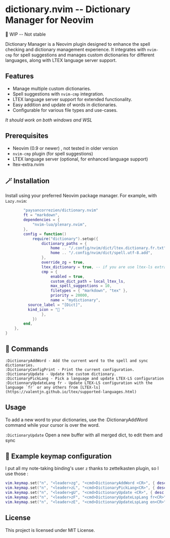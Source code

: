 # dictionary.nvim -- Dictionary Manager for Neovim

🚧 WIP -- Not stable

Dictionary Manager is a Neovim plugin designed to enhance the spell checking and dictionary management experience. It integrates with `nvim-cmp` for spell suggestions and manages custom dictionaries for different languages, along with LTEX language server support.

## Features

- Manage multiple custom dictionaries.
- Spell suggestions with `nvim-cmp` integration.
- LTEX language server support for extended functionality.
- Easy addition and update of words in dictionaries.
- Configurable for various file types and use-cases.

_It should work on both windows and WSL_

## Prerequisites

- Neovim (0.9 or newer) , not tested in older version
- `nvim-cmp` plugin (for spell suggestions)
- LTEX language server (optional, for enhanced language support)
- ltex-extra.nvim

## 🪄 Installation

Install using your preferred Neovim package manager. For example, with `Lazy.nvim`:

```lua
        "paysancorrezien/dictionary.nvim"
		ft = "markdown",
		dependencies = {
			"nvim-lua/plenary.nvim",
		},
		config = function()
			require("dictionary").setup({
				dictionary_paths = {
					home .. "/.config/nvim/dict/ltex.dictionary.fr.txt",
					home .. "/.config/nvim/dict/spell.utf-8.add",
				},
				override_zg = true,
				ltex_dictionary = true, -- if you are use ltex-ls extra and want to use zg to also update ltex-ls dictionary
				cmp = {
					enabled = true,
					custom_dict_path = local_ltex_ls,
					max_spell_suggestions = 10,
					filetypes = { "markdown", "tex" },
					priority = 20000,
					name = "mydictionary",
          source_label = "[Dict]",
          kind_icon = " "
				},
			})
		end,
	},
}
```

## 📖 Commands

```vim
:DictionaryAddWord - Add the current word to the spell and sync dictionaries.
:DictionaryConfigPrint - Print the current configuration.
:DictionaryUpdate - Update the custom dictionary.
:DictionaryPickLang - Pick a language and update LTEX-LS configuration
:DictionnaryUpdateLang fr - Update LTEX-LS configuration with the language `fr` or any others from [LTEX-ls](https://valentjn.github.io/ltex/supported-languages.html)
```

## Usage

To add a new word to your dictionaries, use the :DictionaryAddWord command while your cursor is over the word.

`:DictionaryUpdate` Open a new buffer with all merged dict, to edit them and sync

## 🎹 Example keymap configuration

I put all my note-taking binding's user `z` thanks to zettelkasten plugin,
so I use those :

```lua
vim.keymap.set("n", "<leader>zg", "<cmd>DictionaryAddWord <CR>", { desc = "Add word to dict" }) -- Add the current word to dictionary, if override_zg = true it does the same without leader
vim.keymap.set("n", "<leader>zL", "<cmd>DictionaryPickLang<CR>", { desc = "Change LSP Lang" })
vim.keymap.set("n", "<leader>gU", "<cmd>DictionaryUpdate <CR>", { desc = "Edit Dicts" })
vim.keymap.set("n", "<leader>zF", "<cmd>DictionaryUpdateLspLang fr<CR>", { desc = "Correct French" })
vim.keymap.set("n", "<leader>zE", "<cmd>DictionaryUpdateLspLang en<CR>", { desc = "Correct English" })
```

## License

This project is licensed under MIT License.
